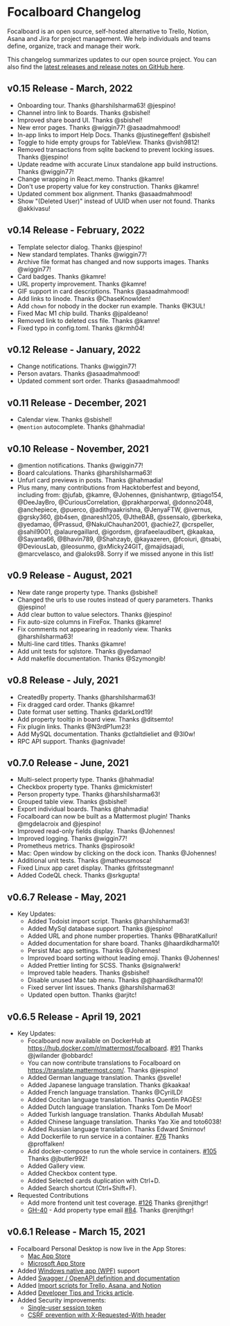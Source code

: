 # Focalboard Changelog

Focalboard is an open source, self-hosted alternative to Trello, Notion, Asana and Jira for project management. We help individuals and teams define, organize, track and manage their work.

This changelog summarizes updates to our open source project. You can also find the [latest releases and release notes on GitHub here](https://github.com/nikethai/focalboard/releases).

## v0.15 Release - March, 2022
* Onboarding tour. Thanks @harshilsharma63! @jespino!
* Channel intro link to Boards. Thanks @sbishel!
* Improved share board UI. Thanks @sbishel!
* New error pages. Thanks @wiggin77! @asaadmahmood!
* In-app links to import Help Docs. Thanks @justinegeffen! @sbishel!
* Toggle to hide empty groups for TableView. Thanks @vish9812!
* Removed transactions from sqlite backend to prevent locking issues. Thanks @jespino!
* Update readme with accurate Linux standalone app build instructions. Thanks @wiggin77!
* Change wrapping in React.memo. Thanks @kamre!
* Don't use property value for key construction. Thanks @kamre!
* Updated comment box alignment. Thanks @asaadmahmood!
* Show "(Deleted User)" instead of UUID when user not found. Thanks @akkivasu!

## v0.14 Release - February, 2022
* Template selector dialog. Thanks @jespino!
* New standard templates. Thanks @wiggin77!
* Archive file format has changed and now supports images. Thanks @wiggin77!
* Card badges. Thanks @kamre!
* URL property improvement. Thanks @kamre!
* GIF support in card descriptions. Thanks @asaadmahmood!
* Add links to linode. Thanks @ChaseKnowlden!
* Add `chown` for nobody in the docker run example. Thanks @K3UL!
* Fixed Mac M1 chip build. Thanks @jpaldeano!
* Removed link to deleted css file. Thanks @kamre!
* Fixed typo in config.toml. Thanks @krmh04!

## v0.12 Release - January, 2022
* Change notifications. Thanks @wiggin77!
* Person avatars. Thanks @asaadmahmood!
* Updated comment sort order. Thanks @asaadmahmood!

## v0.11 Release - December, 2021
* Calendar view. Thanks @sbishel!
* `@mention` autocomplete. Thanks @hahmadia!

## v0.10 Release - November, 2021
* @mention notifications. Thanks @wiggin77!
* Board calculations. Thanks @harshilsharma63!
* Unfurl card previews in posts. Thanks @hahmadia!
* Plus many, many contributions from Hacktoberfest and beyond, including from: @jufab, @kamre, @Johennes, @nishantwrp, @tiago154, @DeeJayBro, @CuriousCorrelation, @prakharporwal, @donno2048, @anchepiece, @puerco, @adithyaakrishna, @JenyaFTW, @ivernus, @grsky360, @b4sen, @naresh1205, @JtheBAB, @ssensalo, @berkeka, @yedamao, @Prassud, @NakulChauhan2001, @achie27, @crspeller, @sahil9001, @alauregaillard, @igordsm, @rafaeelaudibert, @kaakaa, @Sayanta66, @Bhavin789, @Shahzayb, @kayazeren, @fcoiuri, @tsabi, @DeviousLab, @leosunmo, @xMicky24GIT, @majidsajadi, @marcvelasco, and @aloks98. Sorry if we missed anyone in this list!

## v0.9 Release - August, 2021
* New date range property type. Thanks @sbishel!
* Changed the urls to use routes instead of query parameters. Thanks @jespino!
* Add clear button to value selectors. Thanks @jespino!
* Fix auto-size columns in FireFox. Thanks @kamre!
* Fix comments not appearing in readonly view. Thanks @harshilsharma63!
* Multi-line card titles. Thanks @kamre!
* Add unit tests for sqlstore. Thanks @yedamao!
* Add makefile documentation. Thanks @Szymongib!

## v0.8 Release - July, 2021
* CreatedBy property. Thanks @harshilsharma63!
* Fix dragged card order. Thanks @kamre!
* Date format user setting. Thanks @darkLord19!
* Add property tooltip in board view. Thanks @ditsemto!
* Fix plugin links. Thanks @N3rdP1um23!
* Add MySQL documentation. Thanks @ctlaltdieliet and @3l0w!
* RPC API support. Thanks @agnivade!

## v0.7.0 Release - June, 2021
* Multi-select property type. Thanks @hahmadia!
* Checkbox property type. Thanks @mickmister!
* Person property type. Thanks @harshilsharma63!
* Grouped table view. Thanks @sbishel!
* Export individual boards. Thanks @hahmadia!
* Focalboard can now be built as a Mattermost plugin! Thanks @mgdelacroix and @jespino!
* Improved read-only fields display. Thanks @Johennes!
* Improved logging. Thanks @wiggin77!
* Prometheus metrics. Thanks @spirosoik!
* Mac: Open window by clicking on the dock icon. Thanks @Johennes!
* Additional unit tests. Thanks @matheusmosca!
* Fixed Linux app caret display. Thanks @fritsstegmann!
* Added CodeQL check. Thanks @srkgupta!

## v0.6.7 Release - May, 2021

* Key Updates:
    * Added Todoist import script. Thanks @harshilsharma63!
    * Added MySql database support. Thanks @jespino!
    * Added URL and phone number properties. Thanks @BharatKalluri!
    * Added documentation for share board. Thanks @haardikdharma10!
    * Persist Mac app settings. Thanks @Johennes!
    * Improved board sorting without leading emoji. Thanks @Johennes!
    * Added Prettier linting for SCSS. Thanks @signalwerk!
    * Improved table headers. Thanks @sbishel!
    * Disable unused Mac tab menu. Thanks @@haardikdharma10!
    * Fixed server lint issues. Thanks @harshilsharma63!
    * Updated open button. Thanks @arjitc!

## v0.6.5 Release - April 19, 2021

* Key Updates:
  * Focalboard now available on DockerHub at https://hub.docker.com/r/mattermost/focalboard. [#91](https://github.com/nikethai/focalboard/issues/91) Thanks @jwilander @obbardc!
  * You can now contribute translations to Focalboard on https://translate.mattermost.com/. Thanks @jespino!
  * Added German language translation. Thanks @svelle!
  * Added Japanese language translation. Thanks @kaakaa!
  * Added French language translation. Thanks @CyrilLD!
  * Added Occitan language translation. Thanks Quentin PAGÈS!
  * Added Dutch language translation. Thanks Tom De Moor!
  * Added Turkish language translation. Thanks Abdullah Musab!
  * Added Chinese language translation. Thanks Yao Xie and toto6038!
  * Added Russian language translation. Thanks Edward Smirnov!
  * Add Dockerfile to run service in a container. [#76](https://github.com/nikethai/focalboard/pull/76) Thanks @proffalken!
  * Add docker-compose to run the whole service in containers. [#105](https://github.com/nikethai/focalboard/pull/105) Thanks @jbutler992!
  * Added Gallery view.
  * Added Checkbox content type.
  * Added Selected cards duplication with Ctrl+D.
  * Added Search shortcut (Ctrl+Shift+F).
* Requested Contributions
  * Add more frontend unit test coverage. [#126](https://github.com/nikethai/focalboard/pull/126) Thanks @renjithgr!
  * [GH-40](https://github.com/nikethai/focalboard/issues/40) - Add property type email [#84](https://github.com/nikethai/focalboard/pull/84). Thanks @renjithgr!

## v0.6.1 Release - March 15, 2021

* Focalboard Personal Desktop is now live in the App Stores:
    * [Mac App Store](https://apps.apple.com/app/apple-store/id1556908618?pt=2114704&ct=changelog&mt=8)
    * [Microsoft App Store](https://www.microsoft.com/store/apps/9NLN2T0SX9VF?cid=changelog)
* Added [Windows native app (WPF)](https://github.com/nikethai/focalboard/tree/main/win-wpf) support
* Added [Swagger / OpenAPI definition and documentation](https://htmlpreview.github.io/?https://github.com/nikethai/focalboard/blob/main/server/swagger/docs/html/index.html)
* Added [Import scripts for Trello, Asana, and Notion](https://github.com/nikethai/focalboard/tree/main/import)
* Added [Developer Tips and Tricks article](https://www.focalboard.com/contribute/getting-started/dev-tips/).
* Added Security improvements:
	* [Single-user session token](https://github.com/nikethai/focalboard/commit/0fe96ad7ed3b0c3a68c9a5889b34b764782f9266)
	* [CSRF prevention with X-Requested-With header](https://github.com/nikethai/focalboard/commit/43c656c9a440e12f87b61d66654ed3d9873b1620)

